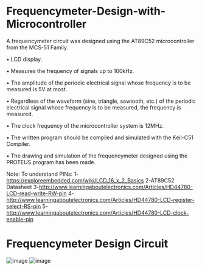 # Frequencymeter-Design-with-Microcontroller

A frequencymeter circuit was designed using the AT89C52 microcontroller from the MCS-51 Family.

• LCD display.

• Measures the frequency of signals up to 100kHz.

• The amplitude of the periodic electrical signal whose frequency is to be measured is 5V at most.

• Regardless of the waveform (sine, triangle, sawtooth, etc.) of the periodic electrical signal whose frequency is to be measured, the frequency is measured.

• The clock frequency of the microcontroller system is 12MHz.

• The written program should be compiled and simulated with the Keil-C51 Compiler.

• The drawing and simulation of the frequencymeter designed using the PROTEUS program has been made.

Note: To understand PINs:
1-https://exploreembedded.com/wiki/LCD_16_x_2_Basics
2-AT89C52 Datasheet
3-http://www.learningaboutelectronics.com/Articles/HD44780-LCD-read-write-RW-pin
4-http://www.learningaboutelectronics.com/Articles/HD44780-LCD-register-select-RS-pin
5-http://www.learningaboutelectronics.com/Articles/HD44780-LCD-clock-enable-pin

# Frequencymeter Design Circuit
![image](https://user-images.githubusercontent.com/71434378/176165366-e8c686ea-e450-42ad-a4ce-3afc61f51e7b.png)
![image](https://user-images.githubusercontent.com/71434378/176167215-ce15d7c0-883c-452b-a6e2-8128a3ad07c0.png)


